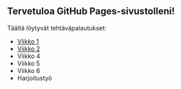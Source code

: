 ## Tervetuloa GitHub Pages-sivustolleni!
Täältä löytyvät tehtäväpalautukset:
- [Viikko 1](vko1.html)
- [Viikko 2](vko2.md)
- Viikko 4
- Viikko 5
- Viikko 6
- Harjoitustyö
